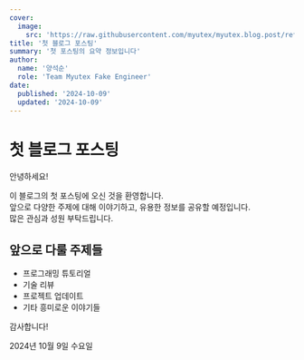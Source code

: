 ```yaml
---
cover:
  image:
    src: 'https://raw.githubusercontent.com/myutex/myutex.blog.post/refs/heads/main/assets/images/cover-news.png'
title: '첫 블로그 포스팅'
summary: '첫 포스팅의 요약 정보입니다'
author:
  name: '양석순'
  role: 'Team Myutex Fake Engineer'
date:
  published: '2024-10-09'
  updated: '2024-10-09'
---
```


# 첫 블로그 포스팅

안녕하세요!

이 블로그의 첫 포스팅에 오신 것을 환영합니다.  
앞으로 다양한 주제에 대해 이야기하고, 유용한 정보를 공유할 예정입니다.  
많은 관심과 성원 부탁드립니다.

## 앞으로 다룰 주제들

- 프로그래밍 튜토리얼
- 기술 리뷰
- 프로젝트 업데이트
- 기타 흥미로운 이야기들

감사합니다!

2024년 10월 9일 수요일
